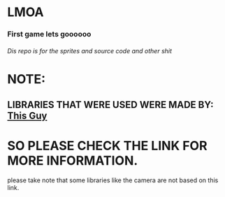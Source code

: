 <h1>LMOA</h1>
<h3>First game lets goooooo</h3>
<h6>Dis repo is for the sprites and source code and other shit</h6>

<h1>NOTE:</h1>
<h2>LIBRARIES THAT WERE USED WERE MADE BY: <a href="https://github.com/DeybisMelendez/game-tools">This Guy</a></h2>
<h1>SO PLEASE CHECK THE LINK FOR MORE INFORMATION.</h1>
please take note that some libraries like the camera are not based on this link.

